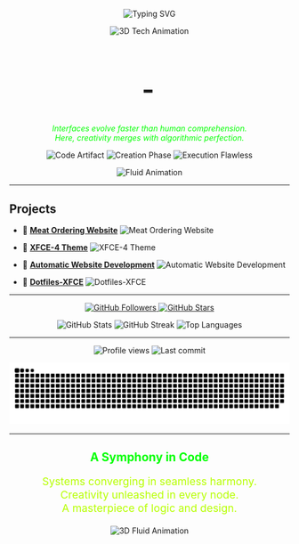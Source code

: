 <p align="center">
  <img src="https://readme-typing-svg.herokuapp.com?font=Fira+Code&weight=600&size=30&duration=4000&pause=1000&color=0DFF00&background=000000&width=900&height=60&lines=SYSTEM+BOOT+SEQUENCE+INITIALIZED;ANALYSIS...;ARTIFICIAL+INTELLIGENCE+ACTIVE;ENCRYPTED+PROTOCOL+ENGAGED" alt="Typing SVG">
</p>

<p align="center">
  <!-- Add your 3D Tech Animation GIF here -->
  <img src="(https://gifer.com/embed/LCPT)" alt="3D Tech Animation" width="600px">  
</p> 

<h1 align="center" style="font-size: 3rem; letter-spacing: 0.1em;">  - </h1>

<p align="center" style="font-style: italic; color: #00FF00;">
  <em>Interfaces evolve faster than human comprehension.<br> Here, creativity merges with algorithmic perfection.</em>
</p>

<p align="center">
  <img src="https://img.shields.io/badge/ARTIFACT-01FF70?style=for-the-badge&logo=github" alt="Code Artifact">
  <img src="https://img.shields.io/badge/CREATION-PHASE-01FF70?style=for-the-badge&logo=github" alt="Creation Phase">
  <img src="https://img.shields.io/badge/EXECUTION-FLAWLESS-01FF70?style=for-the-badge&logo=github" alt="Execution Flawless">
</p>

<p align="center">
  <!-- Add your Fluid Animation GIF here -->
  <img src="https://media.giphy.com/media/fx4zxFLVDAluXnk4qH/giphy.gif?cid=790b761155rx3hadqi7ckr6dk9kr4eflghcwoxw202h8xthx&ep=v1_gifs_search&rid=giphy.gif&ct=g" alt="Fluid Animation" width="500px">
</p>

---

## Projects

- 🥩 **[Meat Ordering Website](https://github.com/Hiroshi0Nohara/Hiroshi0Nohara.github.io)**
  <img src="https://raw.githubusercontent.com/Hiroshi0Nohara/Hiroshi0Nohara.github.io/main/screenshot.png" width="300px" alt="Meat Ordering Website">

- 🎨 **[XFCE-4 Theme](https://github.com/Hiroshi0Nohara/xfce-4-theme)**
  <img src="https://raw.githubusercontent.com/Hiroshi0Nohara/xfce-4-theme/main/screenshot.png" width="300px" alt="XFCE-4 Theme">

- 🤖 **[Automatic Website Development](https://github.com/Hiroshi0Nohara/automatic-website-development)**
  <img src="https://raw.githubusercontent.com/Hiroshi0Nohara/automatic-website-development/main/screenshot.png" width="300px" alt="Automatic Website Development">

- 📂 **[Dotfiles-XFCE](https://github.com/Hiroshi0Nohara/Dotfiles-XFCE)**
  <img src="https://raw.githubusercontent.com/Hiroshi0Nohara/Dotfiles-XFCE/main/screenshot.png" width="300px" alt="Dotfiles-XFCE">

---

<p align="center">
  <a href="https://github.com/Hiroshi0Nohara?tab=followers">
    <img src="https://img.shields.io/github/followers/Hiroshi0Nohara?label=Followers&style=social" alt="GitHub Followers">
  </a>
  <a href="https://github.com/Hiroshi0Nohara?tab=repositories">
    <img src="https://img.shields.io/github/stars/Hiroshi0Nohara?label=Stars&style=social" alt="GitHub Stars">
  </a>
</p>

<p align="center">
  <img src="https://github-readme-stats.vercel.app/api?username=Hiroshi0Nohara&show_icons=true&theme=radical&count_private=true" alt="GitHub Stats">
  <img src="https://github-readme-streak-stats.herokuapp.com/?user=Hiroshi0Nohara&theme=radical" alt="GitHub Streak">
  <img src="https://github-readme-stats.vercel.app/api/top-langs/?username=Hiroshi0Nohara&layout=compact&theme=radical" alt="Top Languages">
</p>

---

<p align="center">
  <img src="https://komarev.com/ghpvc/?username=Hiroshi0Nohara&color=green&style=plastic" alt="Profile views">
  <img src="https://img.shields.io/github/last-commit/Hiroshi0Nohara/xfce-4-theme?style=plastic" alt="Last commit">
</p>

<p align="center">
  <img src="https://raw.githubusercontent.com/Platane/snk/output/github-contribution-grid-snake.svg" alt="Contribution Snake">
</p>

---

<h2 align="center" style="color:#00FF00;">A Symphony in Code</h2>
<p align="center" style="color:#B6FF00; font-size:1.2rem;">
  Systems converging in seamless harmony.<br>Creativity unleashed in every node.<br>A masterpiece of logic and design.
</p>
<p align="center">
  <!-- Add your 3D Fluid Animation GIF here -->
  <img src="https://i.pinimg.com/originals/47/21/4e/47214e868ff46604223412ca997a173d.gif" alt="3D Fluid Animation" width="500px">
</p>

